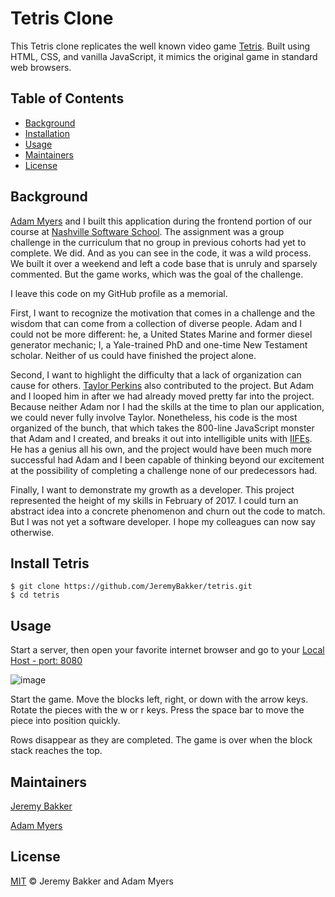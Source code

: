 # Tetris Clone

This Tetris clone replicates the well known video game [Tetris](https://en.wikipedia.org/wiki/Tetris). Built using HTML, CSS, and vanilla JavaScript, it mimics the original game in standard web browsers. 

## Table of Contents

- [Background](#background)
- [Installation](#install-tetris)
- [Usage](#usage)
- [Maintainers](#maintainers)
- [License](#license)

## Background

[Adam Myers](https://github.com/ANMyers) and I built this application during the frontend portion of our course at [Nashville Software School](http://nashvillesoftwareschool.com/). The assignment was a group challenge in the curriculum that no group in previous cohorts had yet to complete. We did. And as you can see in the code, it was a wild process. We built it over a weekend and left a code base that is unruly and sparsely commented. But the game works, which was the goal of the challenge.

I leave this code on my GitHub profile as a memorial. 

First, I want to recognize the motivation that comes in a challenge and the wisdom that can come from a collection of diverse people. Adam and I could not be more different: he, a United States Marine and former diesel generator mechanic; I, a Yale-trained PhD and one-time New Testament scholar. Neither of us could have finished the project alone. 

Second, I want to highlight the difficulty that a lack of organization can cause for others. [Taylor Perkins](https://github.com/taylorperkins) also contributed to the project. But Adam and I looped him in after we had already moved pretty far into the project. Because neither Adam nor I had the skills at the time to plan our application, we could never fully involve Taylor. Nonetheless, his code is the most organized of the bunch, that which takes the 800-line JavaScript monster that Adam and I created, and breaks it out into intelligible units with [IIFEs](http://benalman.com/news/2010/11/immediately-invoked-function-expression/). He has a genius all his own, and the project would have been much more successful had Adam and I been capable of thinking beyond our excitement at the possibility of completing a challenge none of our predecessors had. 

Finally, I want to demonstrate my growth as a developer. This project represented the height of my skills in February of 2017. I could turn an abstract idea into a concrete phenomenon and churn out the code to match. But I was not yet a software developer. I hope my colleagues can now say otherwise.

## Install Tetris
```
$ git clone https://github.com/JeremyBakker/tetris.git
$ cd tetris
```

## Usage

Start a server, then open your favorite internet browser and go to your [Local Host - port: 8080](http://localhost:8080/)

![image](https://user-images.githubusercontent.com/24864800/26941384-e7cf9224-4c43-11e7-8534-fd6dc9767292.png)

Start the game.
Move the blocks left, right, or down with the arrow keys.
Rotate the pieces with the w or r keys.
Press the space bar to move the piece into position quickly.

Rows disappear as they are completed.
The game is over when the block stack reaches the top.

## Maintainers

[Jeremy Bakker](https://github.com/JeremyBakker)

[Adam Myers](https://github.com/ANMyers)

## License

[MIT](LICENSE) © Jeremy Bakker and Adam Myers
